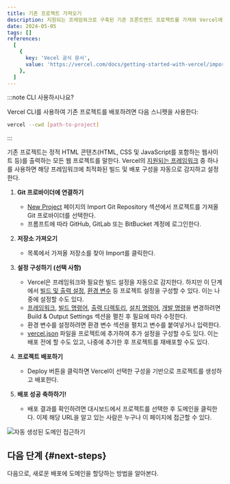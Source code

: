 ```yaml
---
title: 기존 프로젝트 가져오기
description: 지원되는 프레임워크로 구축된 기존 프론트엔드 프로젝트를 가져와 Vercel에 새로운 프로젝트를 생성할 수 있다.
date: 2024-05-05
tags: []
references:
  [
    {
      key: 'Vecel 공식 문서',
      value: 'https://vercel.com/docs/getting-started-with-vercel/import',
    },
  ]
---
```


:::note CLI 사용하시나요?

Vercel CLI를 사용하여 기존 프로젝트를 배포하려면 다음 스니펫을 사용한다:

```bash
vercel --cwd [path-to-project]
```

:::

기존 프로젝트는 정적 HTML 콘텐츠(HTML, CSS 및 JavaScript를 포함하는 웹사이트 등)를 출력하는 모든 웹 프로젝트를 말한다. Vercel의 [지원되는 프레임워크](https://vercel.com/docs/frameworks) 중 하나를 사용하면 해당 프레임워크에 최적화된 빌드 및 배포 구성을 자동으로 감지하고 설정한다.

<!-- 1. **Git 프로바이더에 연결하기**
   - [New Project]() 페이지의 _Import Git Repository_ 섹션에서 프로젝트를 가져올 Git 프로바이더를 선택한다.
   - 프롬프트에 따라 **GitHub**, **GitLab** 또는 **BitBucket** 계정에 로그인한다.
2. **저장소 가져오기**
   - 목록에서 가져올 저장소를 찾아 _import_ 를 선택한다.
3. **선택적으로 설정 구성하기**
   - Vercel은 프레임워크와 필요한 빌드 설정을 자동으로 감지한다. 하지만 이 시점에서 **빌드 및 출력 설정**과 **환경 변수**를 포함한 프로젝트 설정을 구성할 수도 있다. 이는 나중에 설정할 수도 있다.
   - **프레임워크**, **빌드 명령**, **출력 디렉토리**, **설치 명령** 또는 **개발 명령**을 업데이트하려면 **빌드 및 출력 설정** 섹션을 펼치고 필요에 따라 업데이트하세요.=
   - 환경 변수를 설정하려면 **환경 변수** 섹션을 펼치고 붙여넣거나 복사하세요.
   - **vercel.json**을 프로젝트에 추가하여 추가 속성을 구성할 수도 있습니다. 이는 지금 배포하기 전에 할 수 있고, 나중에 추가하고 프로젝트를 다시 배포할 수도 있습니다.
4. **프로젝트 배포하기**
   - **배포** 버튼을 누르세요. Vercel은 선택한 구성을 기반으로 프로젝트를 생성하고 배포합니다.
5. **축하 효과를 즐기세요!**
   - 배포를 보려면 대시보드에서 프로젝트를 선택한 다음 **도메인**을 선택하세요. 이제 URL을 가진 사람이라면 누구나 이 페이지를 볼 수 있습니다. -->

1. **Git 프로바이더에 연결하기**

   - [New Project](https://vercel.com/new) 페이지의 Import Git Repository 섹션에서 프로젝트를 가져올 Git 프로바이더를 선택한다.
   - 프롬프트에 따라 GitHub, GitLab 또는 BitBucket 계정에 로그인한다.

2. **저장소 가져오기**

   - 목록에서 가져올 저장소를 찾아 Import를 클릭한다.

3. **설정 구성하기 (선택 사항)**

   - Vercel은 프레임워크와 필요한 빌드 설정을 자동으로 감지한다. 하지만 이 단계에서 [빌드 및 출력 설정](https://vercel.com/docs/deployments/configure-a-build#build-and-development-settings), [환경 변수](https://vercel.com/docs/projects/environment-variables) 등 프로젝트 설정을 구성할 수 있다. 이는 나중에 설정할 수도 있다.
   - [프레임워크](https://vercel.com/docs/deployments/configure-a-build#framework-preset), [빌드 명령어](https://vercel.com/docs/deployments/configure-a-build#build-command), [출력 디렉토리](https://vercel.com/docs/deployments/configure-a-build#output-directory), [설치 명령어](https://vercel.com/docs/deployments/configure-a-build#install-command), [개발 명령](https://vercel.com/docs/deployments/configure-a-build#development-command)을 변경하려면 Build & Output Settings 섹션을 펼친 후 필요에 따라 수정한다.
   - 환경 변수를 설정하려면 환경 변수 섹션을 펼치고 변수를 붙여넣거나 입력한다.
   - [vercel.json](https://vercel.com/docs/projects/project-configuration) 파일을 프로젝트에 추가하여 추가 설정을 구성할 수도 있다. 이는 배포 전에 할 수도 있고, 나중에 추가한 후 프로젝트를 재배포할 수도 있다.

4. **프로젝트 배포하기**

   - Deploy 버튼을 클릭하면 Vercel이 선택한 구성을 기반으로 프로젝트를 생성하고 배포한다.

5. **배포 성공 축하하기!**
   - 배포 결과를 확인하려면 대시보드에서 프로젝트를 선택한 후 도메인을 클릭한다. 이제 해당 URL을 알고 있는 사람은 누구나 이 페이지에 접근할 수 있다.

![자동 생성된 도메인 접근하기](https://s3.ap-northeast-2.amazonaws.com/vigorously.xyz/assets/images/vercel-doc-import-an-existing-project/1.png)

## 다음 단계 {#next-steps}

다음으로, 새로운 배포에 도메인을 할당하는 방법을 알아본다.
